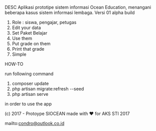 DESC
Aplikasi prototipe sistem informasi Ocean Education, menangani beberapa kasus
sistem informasi lembaga.
Versi 01 alpha build
1. Role : siswa, pengajar, petugas
2. Edit your data
3. Set Paket Belajar
4. Use them
5. Put grade on them
6. Print that grade
7. Simple


HOW-TO

run following command
1. composer update
2. php artisan migrate:refresh --seed
3. php artisan serve

in order to use the app


(c) 2017 - Protoype SIOCEAN made with ❤ for AKS STI 2017

mailto:condro@outlook.co.id